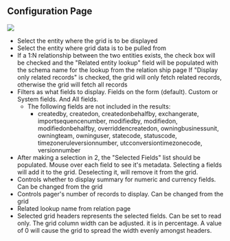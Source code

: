 ## Configuration Page

![](/docs/Configuration%20Page_Config.PNG)

- Select the entity where the grid is to be displayed
- Select the entity where grid data is to be pulled from
- If a 1:N relationship between the two entities exists, the check box will be checked and the "Related entity lookup" field will be populated with the schema name for the lookup from the relation ship page If "Display only related records" is checked, the grid will only fetch related records, otherwise the grid will fetch all records
- Filters as what fields to display. Fields on the form (default). Custom or System fields. And All fields.
	* The following fields are not included in the results:
		* createdby, createdon, createdonbehalfby, exchangerate, importsequencenumber, modifiedby, modifiedon, modifiedonbehalfby, overriddencreatedon, owningbusinessunit, owningteam, owninguser, statecode, statuscode, timezoneruleversionnumber, utcconversiontimezonecode, versionnumber
- After making a selection in 2, the "Selected Fields" list should be populated. Mouse over each field to see it's metadata. Selecting a fields will add it to the grid. Deselecting it, will remove it from the grid.
- Controls whether to display summary for numeric and currency fields. Can be changed from the grid
- Controls pager's number of records to display. Can be changed from the grid
- Related lookup name from relation page
- Selected grid headers represents the selected fields. Can be set to read only. The grid column width can be adjusted. it is in percentage. A value of 0 will cause the grid to spread the width evenly amongst headers.
